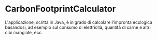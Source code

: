 # CarbonFootprintCalculator
L'applicazione, scritta in Java, è in grado di calcolare l'impronta ecologica basandosi, ad esempio sul consumo di elettricità, quantità di carne e altri cibi mangiate, ecc.
